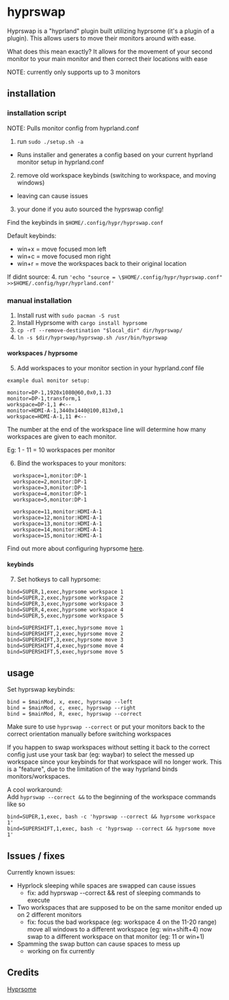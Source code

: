 # hyprswap
Hyprswap is a "hyprland" plugin built utilizing hyprsome (it's a plugin of a plugin). This allows users to move their monitors around with ease. 

What does this mean exactly? It allows for the movement of your second monitor to your main monitor and then correct their locations with ease

<!-- Still confused? Check out the example below: -->

NOTE: currently only supports up to 3 monitors 

## installation

### installation script
NOTE: Pulls monitor config from hyprland.conf 
1. run `sudo ./setup.sh -a` 
  - Runs installer and generates a config based on your current hyprland monitor setup in hyprland.conf
2. remove old workspace keybinds (switching to workspace, and moving windows) 
  - leaving can cause issues
3. your done if you auto sourced the hyprswap config!

Find the keybinds in `$HOME/.config/hypr/hyprswap.conf`

Default keybinds:
- win+x = move focused mon left
- win+c = move focused mon right
- win+r = move the workspaces back to their original location

If didnt source:
4. run `'echo "source = \$HOME/.config/hypr/hyprswap.conf" >>$HOME/.config/hypr/hyprland.conf'`

### manual installation
1. Install rust with `sudo pacman -S rust`  
2. Install Hyprsome with `cargo install hyprsome`
3. `cp -rT --remove-destination "$local_dir" dir/hyprswap/`
4. `ln -s $dir/hyprswap/hyprswap.sh /usr/bin/hyprswap`

#### workspaces / hyprsome
5. Add workspaces to your monitor section in your hyprland.conf file
```
example dual monitor setup:

monitor=DP-1,1920x1080@60,0x0,1.33
monitor=DP-1,transform,1
workspace=DP-1,1 #<--
monitor=HDMI-A-1,3440x1440@100,813x0,1
workspace=HDMI-A-1,11 #<--
```

The number at the end of the workspace line will determine how many workspaces are given to each monitor.  

Eg: 1 - 11 = 10 workspaces per monitor

6. Bind the workspaces to your monitors:  
```
  workspace=1,monitor:DP-1
  workspace=2,monitor:DP-1
  workspace=3,monitor:DP-1
  workspace=4,monitor:DP-1
  workspace=5,monitor:DP-1

  workspace=11,monitor:HDMI-A-1
  workspace=12,monitor:HDMI-A-1
  workspace=13,monitor:HDMI-A-1
  workspace=14,monitor:HDMI-A-1
  workspace=15,monitor:HDMI-A-1
```

Find out more about configuring hyprsome  [here](https://github.com/sopa0/hyprsome).

#### keybinds
7. Set hotkeys to call hyprsome:
```
bind=SUPER,1,exec,hyprsome workspace 1
bind=SUPER,2,exec,hyprsome workspace 2
bind=SUPER,3,exec,hyprsome workspace 3
bind=SUPER,4,exec,hyprsome workspace 4
bind=SUPER,5,exec,hyprsome workspace 5

bind=SUPERSHIFT,1,exec,hyprsome move 1
bind=SUPERSHIFT,2,exec,hyprsome move 2
bind=SUPERSHIFT,3,exec,hyprsome move 3
bind=SUPERSHIFT,4,exec,hyprsome move 4
bind=SUPERSHIFT,5,exec,hyprsome move 5
```

## usage
Set hyprswap keybinds:
```
bind = $mainMod, x, exec, hyprswap --left
bind = $mainMod, c, exec, hyprswap --right
bind = $mainMod, R, exec, hyprswap --correct
```

Make sure to use `hyprswap --correct` or put your monitors back to the correct orientation manually before switching workspaces

If you happen to swap workspaces without setting it back to the correct config just use your task bar (eg: waybar) to select the messed up workspace since your keybinds for that workspace will no longer work. This is a "feature", due to the limitation of the way hyprland binds monitors/workspaces.

A cool workaround:  
Add `hyprswap --correct &&` to the beginning of the workspace commands like so
```
bind=SUPER,1,exec, bash -c 'hyprswap --correct && hyprsome workspace 1'
bind=SUPERSHIFT,1,exec, bash -c 'hyprswap --correct && hyprsome move 1'
```

## Issues / fixes
Currently known issues:
- Hyprlock sleeping while spaces are swapped can cause issues
  - fix: add hyprswap --correct && rest of sleeping commands to execute
- Two workspaces that are supposed to be on the same monitor ended up on 2 different monitors
  - fix: focus the bad workspace (eg: workspace 4 on the 11-20 range) move all windows to a different workspace (eg: win+shift+4) now swap to a different workspace on that monitor (eg: 11 or win+1)
- Spamming the swap button can cause spaces to mess up 
  - working on fix currently

## Credits 
[Hyprsome](https://github.com/sopa0/hyprsome)
